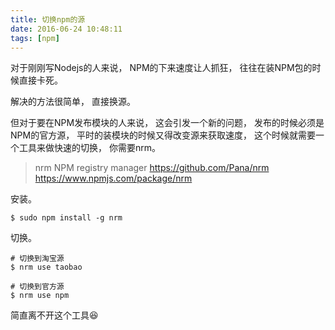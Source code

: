 ```yaml
---
title: 切换npm的源
date: 2016-06-24 10:48:11
tags: [npm]
---
```


对于刚刚写Nodejs的人来说，
NPM的下来速度让人抓狂，
往往在装NPM包的时候直接卡死。

解决的方法很简单，
直接换源。

但对于要在NPM发布模块的人来说，
这会引发一个新的问题，
发布的时候必须是NPM的官方源，
平时的装模块的时候又得改变源来获取速度，
这个时候就需要一个工具来做快速的切换，
你需要nrm。

> nrm
> NPM registry manager
> https://github.com/Pana/nrm
> https://www.npmjs.com/package/nrm

安装。
```shell
$ sudo npm install -g nrm
```

切换。
```shell
# 切换到淘宝源
$ nrm use taobao

# 切换到官方源
$ nrm use npm
```

简直离不开这个工具😆
